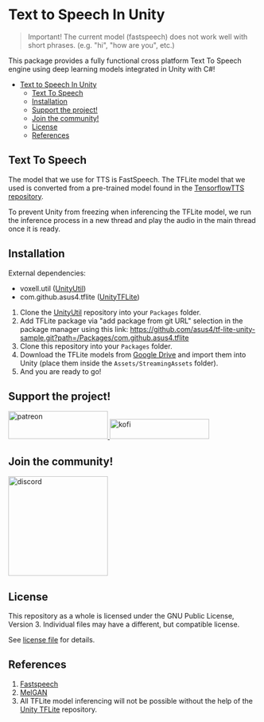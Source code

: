 # Text to Speech In Unity

> Important! The current model (fastspeech) does not work well with short phrases. (e.g. "hi", "how are you", etc.)

This package provides a fully functional cross platform Text To Speech engine using deep learning models integrated in Unity with C#!

- [Text to Speech In Unity](#text-to-speech-in-unity)
  - [Text To Speech](#text-to-speech)
  - [Installation](#installation)
  - [Support the project!](#support-the-project)
  - [Join the community!](#join-the-community)
  - [License](#license)
  - [References](#references)

## Text To Speech

The model that we use for TTS is FastSpeech. The TFLite model that we used is converted from a pre-trained model found in the [TensorflowTTS repository](https://github.com/TensorSpeech/TensorFlowTTS).

To prevent Unity from freezing when inferencing the TFLite model, we run the inference process in a new thread and play the audio in the main thread once it is ready.

## Installation

External dependencies:

- voxell.util ([UnityUtil](https://github.com/voxell-tech/UnityUtil))
- com.github.asus4.tflite ([UnityTFLite](https://github.com/asus4/tf-lite-unity-sample/tree/master/Packages/com.github.asus4.tflite))

1. Clone the [UnityUtil](https://github.com/voxell-tech/UnityUtil) repository into your `Packages` folder.
2. Add TFLite package via "add package from git URL" selection in the package manager using this link: https://github.com/asus4/tf-lite-unity-sample.git?path=/Packages/com.github.asus4.tflite
3. Clone this repository into your `Packages` folder.
4. Download the TFLite models from [Google Drive](https://drive.google.com/drive/u/0/folders/1--j-eDXKdtDcm5-Z7bnSTeVFWnKoHOER) and import them into Unity (place them inside the `Assets/StreamingAssets` folder).
5. And you are ready to go!

## Support the project!

<a href="https://www.patreon.com/voxelltech" target="_blank">
  <img src="https://teaprincesschronicles.files.wordpress.com/2020/03/support-me-on-patreon.png" alt="patreon" width="200px" height="56px"/>
</a>

<a href ="https://ko-fi.com/voxelltech" target="_blank">
  <img src="https://uploads-ssl.webflow.com/5c14e387dab576fe667689cf/5cbed8a4cf61eceb26012821_SupportMe_red.png" alt="kofi" width="200px" height="40px"/>
</a>

## Join the community!

<a href ="https://discord.gg/WDBnuNH" target="_blank">
  <img src="https://gist.githubusercontent.com/nixon-voxell/e7ba303906080ffdf65b106f684801b5/raw/65b0338d5f4e82f700d3c9f14ec9fc62f3fd278e/JoinVXDiscord.svg" alt="discord" width="200px" height="200px"/>
</a>

## License

This repository as a whole is licensed under the GNU Public License, Version 3. Individual files may have a different, but compatible license.

See [license file](./LICENSE) for details.

## References

1. [Fastspeech](https://arxiv.org/abs/1905.09263)
2. [MelGAN](https://arxiv.org/abs/1910.06711)
3. All TFLite model inferencing will not be possible without the help of the [Unity TFLite](https://github.com/asus4/tf-lite-unity-sample) repository.